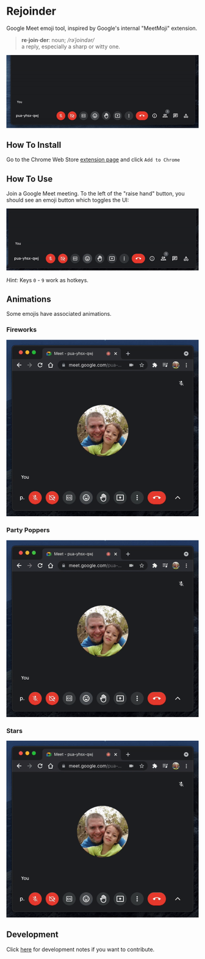 
# Rejoinder
Google Meet emoji tool, inspired by Google's internal "MeetMoji" extension.

> **re·join·der**: noun; */rəˈjoindər/*<br/>
> a reply, especially a sharp or witty one.

![screenshot](screenshots/example.gif)

## How To Install

Go to the Chrome Web Store [extension page](https://chrome.google.com/webstore/detail/rejoinder/ppkljbmmakhcdfgokefgmologajbdima) and click `Add to Chrome`

## How To Use

Join a Google Meet meeting.  To the left of the "raise hand" button, you should see an emoji button which toggles the UI:

![screenshot](screenshots/ui.gif)

*Hint:* Keys `0` - `9` work as hotkeys.

## Animations

Some emojis have associated animations.

### Fireworks

![screenshot](screenshots/fireworks.gif)

### Party Poppers

![screenshot](screenshots/party.gif)

### Stars

![screenshot](screenshots/stars.gif)


## Development

Click [here](DEV_README.md) for development notes if you want to contribute.

